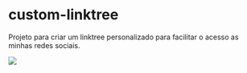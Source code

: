 # custom-linktree
 Projeto para criar um linktree personalizado para facilitar o acesso as minhas redes sociais.

 <img src="https://github.com/iiizadora/custom-linktree/blob/main/assets/linktree.gif">
